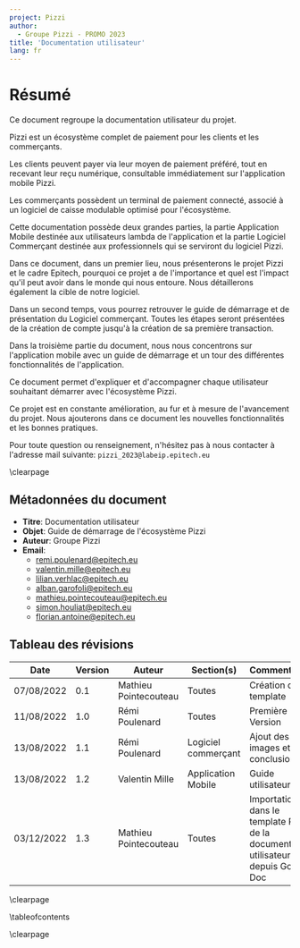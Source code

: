 ```yaml
---
project: Pizzi
author:
  - Groupe Pizzi - PROMO 2023
title: 'Documentation utilisateur'
lang: fr
---
```


# Résumé

Ce document regroupe la documentation utilisateur du projet.

Pizzi est un écosystème complet de paiement pour les clients et les
commerçants. 

Les clients peuvent payer via leur moyen de paiement préféré, tout en recevant
leur reçu numérique, consultable immédiatement sur l'application mobile Pizzi. 

Les commerçants possèdent un terminal de paiement connecté, associé à un
logiciel de caisse modulable optimisé pour l'écosystème. 

Cette documentation possède deux grandes parties, la partie Application Mobile
destinée aux utilisateurs lambda de l'application et la partie Logiciel
Commerçant destinée aux professionnels qui se serviront du logiciel Pizzi.

Dans ce document, dans un premier lieu, nous présenterons le projet Pizzi et le
cadre Epitech, pourquoi ce projet a de l'importance et quel est l'impact qu'il
peut avoir dans le monde qui nous entoure. Nous détaillerons également la cible
de notre logiciel.

Dans un second temps, vous pourrez retrouver le guide de démarrage et de
présentation du Logiciel commerçant. Toutes les étapes seront présentées de la
création de compte jusqu'à la création de sa première transaction.

Dans la troisième partie du document, nous nous concentrons sur l'application
mobile avec un guide de démarrage et un tour des différentes fonctionnalités de
l'application.
 
Ce document permet d'expliquer et d'accompagner chaque utilisateur souhaitant
démarrer avec l'écosystème Pizzi. 
 
Ce projet est en constante amélioration, au fur et à mesure de l'avancement du
projet. Nous ajouterons dans ce document les nouvelles fonctionnalités et les
bonnes pratiques.
 
Pour toute question ou renseignement, n'hésitez pas à nous contacter à
l'adresse mail suivante: `pizzi_2023@labeip.epitech.eu`

\clearpage

## Métadonnées du document

- **Titre**: Documentation utilisateur
- **Objet**: Guide de démarrage de l'écosystème Pizzi
- **Auteur**: Groupe Pizzi
- **Email**: 
  - remi.poulenard@epitech.eu
  - valentin.mille@epitech.eu
  - lilian.verhlac@epitech.eu
  - alban.garofoli@epitech.eu
  - mathieu.pointecouteau@epitech.eu
  - simon.houliat@epitech.eu
  - florian.antoine@epitech.eu

## Tableau des révisions

| **Date**         | **Version**   | **Auteur**            | **Section(s)**      | **Commentaires**                                                                     |
| ---------------- | ------------- | --------------------  | ----------------    | ----------------------------                                                         |
| 07/08/2022       | 0.1           | Mathieu Pointecouteau | Toutes              | Création du template                                                                 |
| 11/08/2022       | 1.0           | Rémi Poulenard        | Toutes              | Première Version                                                                     |
| 13/08/2022       | 1.1           | Rémi Poulenard        | Logiciel commerçant | Ajout des images et conclusion                                                       |
| 13/08/2022       | 1.2           | Valentin Mille        | Application Mobile  | Guide utilisateur                                                                    |
| 03/12/2022       | 1.3           | Mathieu Pointecouteau | Toutes              | Importation dans le template Pizzi de la documentation utilisateur depuis Google Doc |

\clearpage

\tableofcontents

\clearpage
